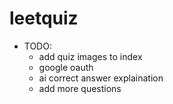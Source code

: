 # leetquiz
 
- TODO:
    - add quiz images to index
    - google oauth
    - ai correct answer explaination
    - add more questions
